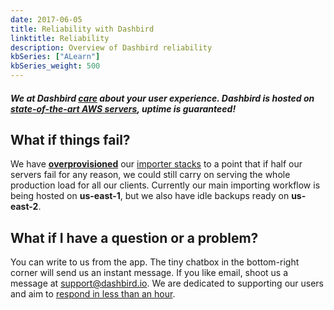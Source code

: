 ```yaml
---
date: 2017-06-05
title: Reliability with Dashbird
linktitle: Reliability
description: Overview of Dashbird reliability
kbSeries: ["ALearn"]
kbSeries_weight: 500
---
```


##### We at Dashbird <u>care</u> about your user experience. Dashbird is hosted on <u>state-of-the-art AWS servers</u>, uptime is guaranteed!

<h2>
  <span class="h2 underlined bold">
    What if things fail?
  </span>
</h2>
We have <u><b>overprovisioned</b></u> our <a href="/docs/learn/how-it-works/">importer stacks</a> to a point that if half our servers fail for any reason, we could still carry on serving the whole production load for all our clients. Currently our main importing workflow is being hosted on <b>us-east-1</b>, but we also have idle backups ready on <b>us-east-2</b>.

<h2>
  <span class="h2 underlined bold">
    What if I have a question or a problem?
  </span>
</h2>

You can write to us from the app. The tiny chatbox in the bottom-right corner will send us an instant message. If you like email, shoot us a message at <a href='mailto: support@dashbird.io'>support@dashbird.io</a>. We are dedicated to supporting our users and aim to <u>respond in less than an hour</u>.
